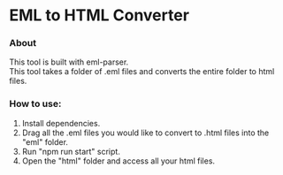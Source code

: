 # EML to HTML Converter

### About
This tool is built with eml-parser.  
This tool takes a folder of .eml files and converts the entire folder to html files.

### How to use:
1. Install dependencies.
2. Drag all the .eml files you would like to convert to .html files into the "eml" folder.
3. Run "npm run start" script.
4. Open the "html" folder and access all your html files.